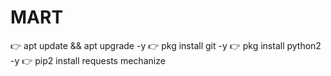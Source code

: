 # MART
👉 apt update &amp;&amp; apt upgrade -y  👉 pkg install git -y  👉 pkg install python2 -y  👉 pip2 install requests mechanize

